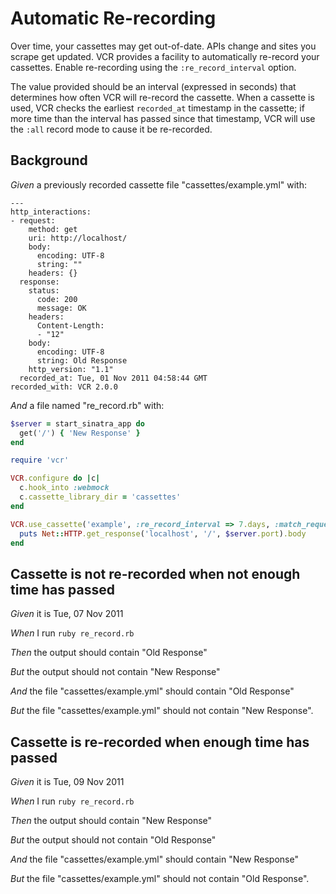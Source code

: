 # Automatic Re-recording

Over time, your cassettes may get out-of-date. APIs change and sites you
  scrape get updated. VCR provides a facility to automatically re-record your
  cassettes. Enable re-recording using the `:re_record_interval` option.

  The value provided should be an interval (expressed in seconds) that
  determines how often VCR will re-record the cassette.  When a cassette
  is used, VCR checks the earliest `recorded_at` timestamp in the cassette;
  if more time than the interval has passed since that timestamp,
  VCR will use the `:all` record mode to cause it be re-recorded.

## Background

_Given_ a previously recorded cassette file "cassettes/example.yml" with:

```
--- 
http_interactions: 
- request: 
    method: get
    uri: http://localhost/
    body: 
      encoding: UTF-8
      string: ""
    headers: {}
  response: 
    status: 
      code: 200
      message: OK
    headers: 
      Content-Length: 
      - "12"
    body: 
      encoding: UTF-8
      string: Old Response
    http_version: "1.1"
  recorded_at: Tue, 01 Nov 2011 04:58:44 GMT
recorded_with: VCR 2.0.0
```

_And_ a file named "re_record.rb" with:

```ruby
$server = start_sinatra_app do
  get('/') { 'New Response' }
end

require 'vcr'

VCR.configure do |c|
  c.hook_into :webmock
  c.cassette_library_dir = 'cassettes'
end

VCR.use_cassette('example', :re_record_interval => 7.days, :match_requests_on => [:method, :host, :path]) do
  puts Net::HTTP.get_response('localhost', '/', $server.port).body
end
```

## Cassette is not re-recorded when not enough time has passed

_Given_ it is Tue, 07 Nov 2011

_When_ I run `ruby re_record.rb`

_Then_ the output should contain "Old Response"

_But_ the output should not contain "New Response"

_And_ the file "cassettes/example.yml" should contain "Old Response"

_But_ the file "cassettes/example.yml" should not contain "New Response".

## Cassette is re-recorded when enough time has passed

_Given_ it is Tue, 09 Nov 2011

_When_ I run `ruby re_record.rb`

_Then_ the output should contain "New Response"

_But_ the output should not contain "Old Response"

_And_ the file "cassettes/example.yml" should contain "New Response"

_But_ the file "cassettes/example.yml" should not contain "Old Response".
